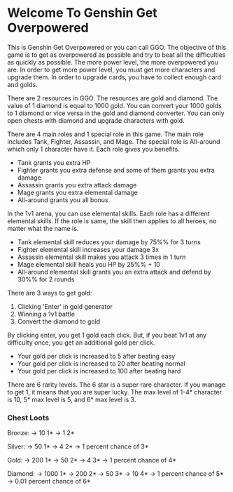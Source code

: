 # Welcome To Genshin Get Overpowered 

This is Genshin Get Overpowered or you can call GGO. The objective of this game is to get as overpowered as possible and try to beat all the difficulties as quickly as possible. The more power level, the more overpowered you are. In order to get more power level, you must get more characters and upgrade them. In order to upgrade cards, you have to collect enough card and golds.

There are 2 resources in GGO. The resources are gold and diamond. The value of 1 diamond is equal to 1000 gold. You can convert your 1000 golds to 1 diamond or vice versa in the gold and diamond converter. You can only open chests with diamond and upgrade characters with gold.

There are 4 main roles and 1 special role in this game. The main role includes Tank, Fighter, Assassin, and Mage. The special role is All-around which only 1 character have it. Each role gives you benefits.
- Tank grants you extra HP
- Fighter grants you extra defense and some of them grants you extra damage
- Assassin grants you extra attack damage
- Mage grants you extra elemental damage
- All-around grants you all bonus

In the 1v1 arena, you can use elemental skills. Each role has a different elemental skills. If the role is same, the skill then applies to all heroes, no matter what the name is.
- Tank elemental skill reduces your damage by 75%% for 3 turns
- Fighter elemental skill increases your damage 3x
- Assassin elemental skill makes you attack 3 times in 1 turn
- Mage elemental skill heals you HP by 25%% + 10
- All-around elemental skill grants you an extra attack and defend by 30%% for 2 rounds

There are 3 ways to get gold:
1. Clicking \'Enter\' in gold generator
2. Winning a 1v1 battle
3. Convert the diamond to gold

By clicking enter, you get 1 gold each click. But, if you beat 1v1 at any difficulty once, you get an additional gold per click.
- Your gold per click is increased to 5 after beating easy
- Your gold per click is increased to 20 after beating normal
- Your gold per click is increased to 100 after beating hard

There are 6 rarity levels. The 6 star is a super rare character. If you manage to get 1, it means that you are super lucky. The max level of 1-4* character is 10, 5* max level is 5, and 6* max level is 3.

### Chest Loots 

Bronze:
-> 10 1*
-> 1 2*

Silver:
-> 50 1*
-> 4 2*
-> 1 percent chance of 3*

Gold:
-> 200 1*
-> 50 2*
-> 4 3*
-> 1 percent chance of 4*

Diamond:
-> 1000 1*
-> 200 2*
-> 50 3*
-> 10 4*
-> 1 percent chance of 5*
-> 0.01 percent chance of 6*